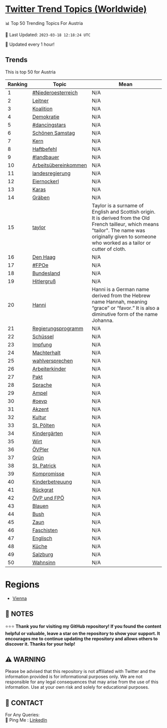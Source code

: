 [Twitter Trend Topics (Worldwide)](https://github.com/ErcinDedeoglu/Twitter-Trend-Topics)
==========


📊 Top 50 Trending Topics For Austria

📆 Last Updated: `2023-03-18 12:18:24 UTC`

🔧 Updated every 1 hour!


## Trends

This is top 50 for Austria

| Ranking | Topic | Mean |
| ------- | ------------ | ------------ |
| 1 | [#Niederoesterreich](http://twitter.com/search?q=%23Niederoesterreich) | N/A |
| 2 | [Leitner](http://twitter.com/search?q=Leitner) | N/A |
| 3 | [Koalition](http://twitter.com/search?q=Koalition) | N/A |
| 4 | [Demokratie](http://twitter.com/search?q=Demokratie) | N/A |
| 5 | [#dancingstars](http://twitter.com/search?q=%23dancingstars) | N/A |
| 6 | [Schönen Samstag](http://twitter.com/search?q=Sch%c3%b6nen+Samstag) | N/A |
| 7 | [Kern](http://twitter.com/search?q=Kern) | N/A |
| 8 | [Haftbefehl](http://twitter.com/search?q=Haftbefehl) | N/A |
| 9 | [#landbauer](http://twitter.com/search?q=%23landbauer) | N/A |
| 10 | [Arbeitsübereinkommen](http://twitter.com/search?q=Arbeits%c3%bcbereinkommen) | N/A |
| 11 | [landesregierung](http://twitter.com/search?q=landesregierung) | N/A |
| 12 | [Eiernockerl](http://twitter.com/search?q=Eiernockerl) | N/A |
| 13 | [Karas](http://twitter.com/search?q=Karas) | N/A |
| 14 | [Gräben](http://twitter.com/search?q=Gr%c3%a4ben) | N/A |
| 15 | [taylor](http://twitter.com/search?q=taylor) | Taylor is a surname of English and Scottish origin. It is derived from the Old French tailleur, which means "tailor". The name was originally given to someone who worked as a tailor or cutter of cloth. |
| 16 | [Den Haag](http://twitter.com/search?q=Den+Haag) | N/A |
| 17 | [#FPOe](http://twitter.com/search?q=%23FPOe) | N/A |
| 18 | [Bundesland](http://twitter.com/search?q=Bundesland) | N/A |
| 19 | [Hitlergruß](http://twitter.com/search?q=Hitlergru%c3%9f) | N/A |
| 20 | [Hanni](http://twitter.com/search?q=Hanni) | Hanni is a German name derived from the Hebrew name Hannah, meaning “grace” or “favor.” It is also a diminutive form of the name Johanna. |
| 21 | [Regierungsprogramm](http://twitter.com/search?q=Regierungsprogramm) | N/A |
| 22 | [Schüssel](http://twitter.com/search?q=Sch%c3%bcssel) | N/A |
| 23 | [Impfung](http://twitter.com/search?q=Impfung) | N/A |
| 24 | [Machterhalt](http://twitter.com/search?q=Machterhalt) | N/A |
| 25 | [wahlversprechen](http://twitter.com/search?q=wahlversprechen) | N/A |
| 26 | [Arbeiterkinder](http://twitter.com/search?q=Arbeiterkinder) | N/A |
| 27 | [Pakt](http://twitter.com/search?q=Pakt) | N/A |
| 28 | [Sprache](http://twitter.com/search?q=Sprache) | N/A |
| 29 | [Ampel](http://twitter.com/search?q=Ampel) | N/A |
| 30 | [#oevp](http://twitter.com/search?q=%23oevp) | N/A |
| 31 | [Akzent](http://twitter.com/search?q=Akzent) | N/A |
| 32 | [Kultur](http://twitter.com/search?q=Kultur) | N/A |
| 33 | [St. Pölten](http://twitter.com/search?q=St.+P%c3%b6lten) | N/A |
| 34 | [Kindergärten](http://twitter.com/search?q=Kinderg%c3%a4rten) | N/A |
| 35 | [Wirt](http://twitter.com/search?q=Wirt) | N/A |
| 36 | [ÖVPler](http://twitter.com/search?q=%c3%96VPler) | N/A |
| 37 | [Grün](http://twitter.com/search?q=Gr%c3%bcn) | N/A |
| 38 | [St. Patrick](http://twitter.com/search?q=St.+Patrick) | N/A |
| 39 | [Kompromisse](http://twitter.com/search?q=Kompromisse) | N/A |
| 40 | [Kinderbetreuung](http://twitter.com/search?q=Kinderbetreuung) | N/A |
| 41 | [Rückgrat](http://twitter.com/search?q=R%c3%bcckgrat) | N/A |
| 42 | [ÖVP und FPÖ](http://twitter.com/search?q=%c3%96VP+und+FP%c3%96) | N/A |
| 43 | [Blauen](http://twitter.com/search?q=Blauen) | N/A |
| 44 | [Bush](http://twitter.com/search?q=Bush) | N/A |
| 45 | [Zaun](http://twitter.com/search?q=Zaun) | N/A |
| 46 | [Faschisten](http://twitter.com/search?q=Faschisten) | N/A |
| 47 | [Englisch](http://twitter.com/search?q=Englisch) | N/A |
| 48 | [Küche](http://twitter.com/search?q=K%c3%bcche) | N/A |
| 49 | [Salzburg](http://twitter.com/search?q=Salzburg) | N/A |
| 50 | [Wahnsinn](http://twitter.com/search?q=Wahnsinn) | N/A |



# Regions

* [Vienna](</Austria/Vienna.md>)



## 📝 NOTES

⭐⭐⭐ **Thank you for visiting my GitHub repository! If you found the content helpful or valuable, leave a star on the repository to show your support. It encourages me to continue updating the repository and allows others to discover it. Thanks for your help!**


## ⚠️ WARNING

Please be advised that this repository is not affiliated with Twitter and the information provided is for informational purposes only. We are not responsible for any legal consequences that may arise from the use of this information. Use at your own risk and solely for educational purposes.


## 📨 CONTACT

 For Any Queries:  
            🏓 Ping Me : [LinkedIn](https://www.linkedin.com/in/ercindedeoglu/)
